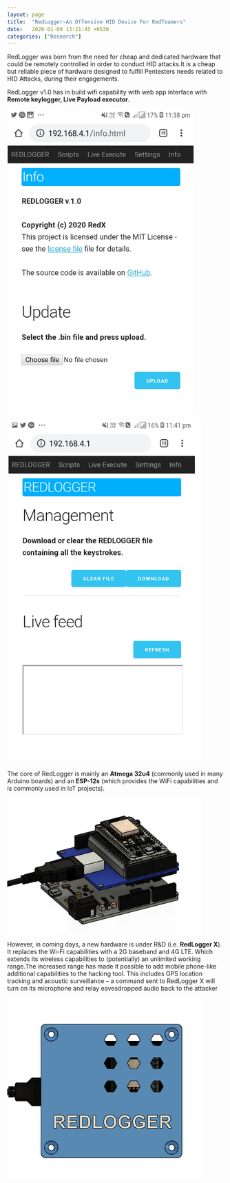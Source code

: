 ```yaml
---
layout: page
title:  "RedLogger-An Offensive HID Device For RedTeamers"
date:   2020-01-09 13:21:45 +0530
categories: ["Research"]
---
```


RedLogger was born from the need for cheap and dedicated hardware that could be remotely controlled in order to conduct HID attacks.It is a cheap but reliable piece of hardware designed to fulfill Pentesters needs related to HID Attacks, during their engagements.

RedLogger v1.0 has in build wifi capability with web app interface with **Remote keylogger, Live Payload executor**.

![image1](/assets/img/Redlogger1.png)

![image1](/assets/img/Redlogger1.1.png)


The core of RedLogger is mainly an **Atmega 32u4** (commonly used in many Arduino boards) and an **ESP-12s** (which provides the WiFi capabilities and is commonly used in IoT projects).

![image1](/assets/img/Redlogger2.jpg)

However, in coming days, a new hardware is under R&D (i.e. **RedLogger X**). It replaces the Wi-Fi capabilities with a 2G baseband and 4G LTE. Which extends its wireless capabilities to (potentially) an unlimited working range.The increased range has made it possible to add mobile phone-like additional capabilities to the hacking tool. This includes GPS location tracking and acoustic surveillance – a command sent to RedLogger X will turn on its microphone and relay eavesdropped audio back to the attacker

![image1](/assets/img/Redlogger3.jpg)

